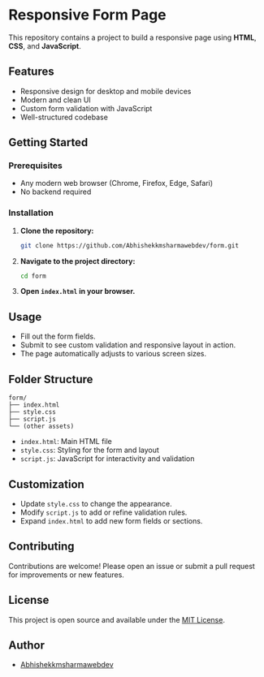 # Responsive Form Page

This repository contains a project to build a responsive page using **HTML**, **CSS**, and **JavaScript**.

## Features

- Responsive design for desktop and mobile devices
- Modern and clean UI
- Custom form validation with JavaScript
- Well-structured codebase

## Getting Started

### Prerequisites

- Any modern web browser (Chrome, Firefox, Edge, Safari)
- No backend required

### Installation

1. **Clone the repository:**
   ```bash
   git clone https://github.com/Abhishekkmsharmawebdev/form.git
   ```
2. **Navigate to the project directory:**
   ```bash
   cd form
   ```

3. **Open `index.html` in your browser.**

## Usage

- Fill out the form fields.
- Submit to see custom validation and responsive layout in action.
- The page automatically adjusts to various screen sizes.

## Folder Structure

```
form/
├── index.html
├── style.css
├── script.js
└── (other assets)
```

- `index.html`: Main HTML file
- `style.css`: Styling for the form and layout
- `script.js`: JavaScript for interactivity and validation

## Customization

- Update `style.css` to change the appearance.
- Modify `script.js` to add or refine validation rules.
- Expand `index.html` to add new form fields or sections.

## Contributing

Contributions are welcome! Please open an issue or submit a pull request for improvements or new features.

## License

This project is open source and available under the [MIT License](LICENSE).

## Author

- [Abhishekkmsharmawebdev](https://github.com/Abhishekkmsharmawebdev)
